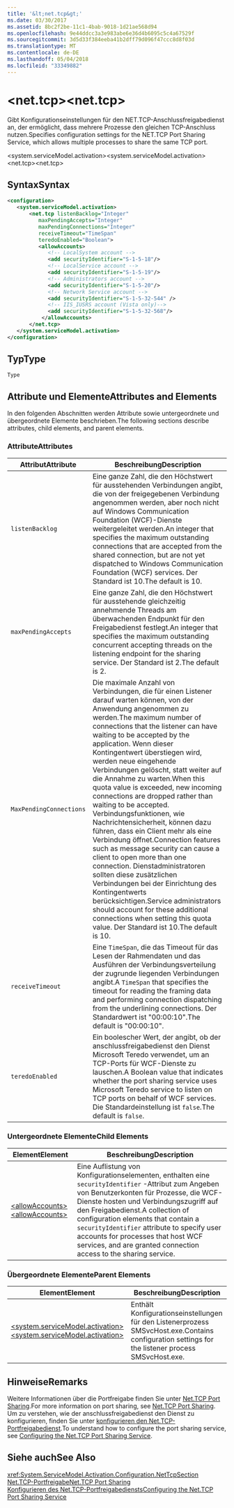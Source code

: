 ```yaml
---
title: '&lt;net.tcp&gt;'
ms.date: 03/30/2017
ms.assetid: 8bc2f2be-11c1-4bab-9018-1d21ae568d94
ms.openlocfilehash: 9e44ddcc3a3e983abe6e36d4b6095c5c4a67529f
ms.sourcegitcommit: 3d5d33f384eeba41b2dff79d096f47ccc8d8f03d
ms.translationtype: MT
ms.contentlocale: de-DE
ms.lasthandoff: 05/04/2018
ms.locfileid: "33349882"
---
```

# <a name="ltnettcpgt"></a><span data-ttu-id="55144-102">&lt;net.tcp&gt;</span><span class="sxs-lookup"><span data-stu-id="55144-102">&lt;net.tcp&gt;</span></span>
<span data-ttu-id="55144-103">Gibt Konfigurationseinstellungen für den NET.TCP-Anschlussfreigabedienst an, der ermöglicht, dass mehrere Prozesse den gleichen TCP-Anschluss nutzen.</span><span class="sxs-lookup"><span data-stu-id="55144-103">Specifies configuration settings for the NET.TCP Port Sharing Service, which allows multiple processes to share the same TCP port.</span></span>  
  
 <span data-ttu-id="55144-104">\<system.serviceModel.activation></span><span class="sxs-lookup"><span data-stu-id="55144-104">\<system.serviceModel.activation></span></span>  
<span data-ttu-id="55144-105">\<net.tcp></span><span class="sxs-lookup"><span data-stu-id="55144-105">\<net.tcp></span></span>  
  
## <a name="syntax"></a><span data-ttu-id="55144-106">Syntax</span><span class="sxs-lookup"><span data-stu-id="55144-106">Syntax</span></span>  
  
```xml  
<configuration>  
   <system.serviceModel.activation>  
       <net.tcp listenBacklog="Integer"  
          maxPendingAccepts="Integer"  
          maxPendingConnections="Integer"  
          receiveTimeout="TimeSpan"  
          teredoEnabled="Boolean">  
          <allowAccounts>  
             <!-- LocalSystem account -->   
             <add securityIdentifier="S-1-5-18"/>  
             <!-- LocalService account -->   
             <add securityIdentifier="S-1-5-19"/>  
             <!-- Administrators account -->   
             <add securityIdentifier="S-1-5-20"/>  
             <!-- Network Service account -->   
             <add securityIdentifier="S-1-5-32-544" />  
             <!-- IIS_IUSRS account (Vista only)-->   
             <add securityIdentifier="S-1-5-32-568"/>  
           </allowAccounts>  
       </net.tcp>  
   </system.serviceModel.activation>  
</configuration>  
```  
  
## <a name="type"></a><span data-ttu-id="55144-107">Typ</span><span class="sxs-lookup"><span data-stu-id="55144-107">Type</span></span>  
 `Type`  
  
## <a name="attributes-and-elements"></a><span data-ttu-id="55144-108">Attribute und Elemente</span><span class="sxs-lookup"><span data-stu-id="55144-108">Attributes and Elements</span></span>  
 <span data-ttu-id="55144-109">In den folgenden Abschnitten werden Attribute sowie untergeordnete und übergeordnete Elemente beschrieben.</span><span class="sxs-lookup"><span data-stu-id="55144-109">The following sections describe attributes, child elements, and parent elements.</span></span>  
  
### <a name="attributes"></a><span data-ttu-id="55144-110">Attribute</span><span class="sxs-lookup"><span data-stu-id="55144-110">Attributes</span></span>  
  
|<span data-ttu-id="55144-111">Attribut</span><span class="sxs-lookup"><span data-stu-id="55144-111">Attribute</span></span>|<span data-ttu-id="55144-112">Beschreibung</span><span class="sxs-lookup"><span data-stu-id="55144-112">Description</span></span>|  
|---------------|-----------------|  
|`listenBacklog`|<span data-ttu-id="55144-113">Eine ganze Zahl, die den Höchstwert für ausstehenden Verbindungen angibt, die von der freigegebenen Verbindung angenommen werden, aber noch nicht auf Windows Communication Foundation (WCF)-Dienste weitergeleitet werden.</span><span class="sxs-lookup"><span data-stu-id="55144-113">An integer that specifies the maximum outstanding connections that are accepted from the shared connection, but are not yet dispatched to Windows Communication Foundation (WCF) services.</span></span> <span data-ttu-id="55144-114">Der Standard ist 10.</span><span class="sxs-lookup"><span data-stu-id="55144-114">The default is 10.</span></span>|  
|`maxPendingAccepts`|<span data-ttu-id="55144-115">Eine ganze Zahl, die den Höchstwert für ausstehende gleichzeitig annehmende Threads am überwachenden Endpunkt für den Freigabedienst festlegt.</span><span class="sxs-lookup"><span data-stu-id="55144-115">An integer that specifies the maximum outstanding concurrent accepting threads on the listening endpoint for the sharing service.</span></span> <span data-ttu-id="55144-116">Der Standard ist 2.</span><span class="sxs-lookup"><span data-stu-id="55144-116">The default is 2.</span></span>|  
|`MaxPendingConnections`|<span data-ttu-id="55144-117">Die maximale Anzahl von Verbindungen, die für einen Listener darauf warten können, von der Anwendung angenommen zu werden.</span><span class="sxs-lookup"><span data-stu-id="55144-117">The maximum number of connections that the listener can have waiting to be accepted by the application.</span></span> <span data-ttu-id="55144-118">Wenn dieser Kontingentwert überstiegen wird, werden neue eingehende Verbindungen gelöscht, statt weiter auf die Annahme zu warten.</span><span class="sxs-lookup"><span data-stu-id="55144-118">When this quota value is exceeded, new incoming connections are dropped rather than waiting to be accepted.</span></span> <span data-ttu-id="55144-119">Verbindungsfunktionen, wie Nachrichtensicherheit, können dazu führen, dass ein Client mehr als eine Verbindung öffnet.</span><span class="sxs-lookup"><span data-stu-id="55144-119">Connection features such as message security can cause a client to open more than one connection.</span></span> <span data-ttu-id="55144-120">Dienstadministratoren sollten diese zusätzlichen Verbindungen bei der Einrichtung des Kontingentwerts berücksichtigen.</span><span class="sxs-lookup"><span data-stu-id="55144-120">Service administrators should account for these additional connections when setting this quota value.</span></span> <span data-ttu-id="55144-121">Der Standard ist 10.</span><span class="sxs-lookup"><span data-stu-id="55144-121">The default is 10.</span></span>|  
|`receiveTimeout`|<span data-ttu-id="55144-122">Eine `TimeSpan`, die das Timeout für das Lesen der Rahmendaten und das Ausführen der Verbindungsverteilung der zugrunde liegenden Verbindungen angibt.</span><span class="sxs-lookup"><span data-stu-id="55144-122">A `TimeSpan` that specifies the timeout for reading the framing data and performing connection dispatching from the underlining connections.</span></span> <span data-ttu-id="55144-123">Der Standardwert ist "00:00:10".</span><span class="sxs-lookup"><span data-stu-id="55144-123">The default is "00:00:10".</span></span>|  
|`teredoEnabled`|<span data-ttu-id="55144-124">Ein boolescher Wert, der angibt, ob der anschlussfreigabedienst den Dienst Microsoft Teredo verwendet, um an TCP-Ports für WCF-Dienste zu lauschen.</span><span class="sxs-lookup"><span data-stu-id="55144-124">A Boolean value that indicates whether the port sharing service uses Microsoft Teredo service to listen on TCP ports on behalf of WCF services.</span></span> <span data-ttu-id="55144-125">Die Standardeinstellung ist `false`.</span><span class="sxs-lookup"><span data-stu-id="55144-125">The default is `false`.</span></span>|  
  
### <a name="child-elements"></a><span data-ttu-id="55144-126">Untergeordnete Elemente</span><span class="sxs-lookup"><span data-stu-id="55144-126">Child Elements</span></span>  
  
|<span data-ttu-id="55144-127">Element</span><span class="sxs-lookup"><span data-stu-id="55144-127">Element</span></span>|<span data-ttu-id="55144-128">Beschreibung</span><span class="sxs-lookup"><span data-stu-id="55144-128">Description</span></span>|  
|-------------|-----------------|  
|[<span data-ttu-id="55144-129">\<allowAccounts></span><span class="sxs-lookup"><span data-stu-id="55144-129">\<allowAccounts></span></span>](../../../../../docs/framework/configure-apps/file-schema/wcf/allowaccounts.md)|<span data-ttu-id="55144-130">Eine Auflistung von Konfigurationselementen, enthalten eine `securityIdentifier` -Attribut zum Angeben von Benutzerkonten für Prozesse, die WCF-Dienste hosten und Verbindungszugriff auf den Freigabedienst.</span><span class="sxs-lookup"><span data-stu-id="55144-130">A collection of configuration elements that contain a `securityIdentifier` attribute to specify user accounts for processes that host WCF services, and are granted connection access to the sharing service.</span></span>|  
  
### <a name="parent-elements"></a><span data-ttu-id="55144-131">Übergeordnete Elemente</span><span class="sxs-lookup"><span data-stu-id="55144-131">Parent Elements</span></span>  
  
|<span data-ttu-id="55144-132">Element</span><span class="sxs-lookup"><span data-stu-id="55144-132">Element</span></span>|<span data-ttu-id="55144-133">Beschreibung</span><span class="sxs-lookup"><span data-stu-id="55144-133">Description</span></span>|  
|-------------|-----------------|  
|[<span data-ttu-id="55144-134">\<system.serviceModel.activation></span><span class="sxs-lookup"><span data-stu-id="55144-134">\<system.serviceModel.activation></span></span>](../../../../../docs/framework/configure-apps/file-schema/wcf/system-servicemodel-activation.md)|<span data-ttu-id="55144-135">Enthält Konfigurationseinstellungen für den Listenerprozess SMSvcHost.exe.</span><span class="sxs-lookup"><span data-stu-id="55144-135">Contains configuration settings for the listener process SMSvcHost.exe.</span></span>|  
  
## <a name="remarks"></a><span data-ttu-id="55144-136">Hinweise</span><span class="sxs-lookup"><span data-stu-id="55144-136">Remarks</span></span>  
 <span data-ttu-id="55144-137">Weitere Informationen über die Portfreigabe finden Sie unter [Net.TCP Port Sharing](http://msdn.microsoft.com/library/f13692ee-a179-4439-ae72-50db9534eded).</span><span class="sxs-lookup"><span data-stu-id="55144-137">For more information on port sharing, see [Net.TCP Port Sharing](http://msdn.microsoft.com/library/f13692ee-a179-4439-ae72-50db9534eded).</span></span> <span data-ttu-id="55144-138">Um zu verstehen, wie der anschlussfreigabedienst den Dienst zu konfigurieren, finden Sie unter [konfigurieren den Net.TCP-Portfreigabedienst](http://msdn.microsoft.com/library/b6dd81fa-68b7-4e1b-868e-88e5901b7ea0).</span><span class="sxs-lookup"><span data-stu-id="55144-138">To understand how to configure the port sharing service, see [Configuring the Net.TCP Port Sharing Service](http://msdn.microsoft.com/library/b6dd81fa-68b7-4e1b-868e-88e5901b7ea0).</span></span>  
  
## <a name="see-also"></a><span data-ttu-id="55144-139">Siehe auch</span><span class="sxs-lookup"><span data-stu-id="55144-139">See Also</span></span>  
 <xref:System.ServiceModel.Activation.Configuration.NetTcpSection>  
 [<span data-ttu-id="55144-140">Net.TCP-Portfreigabe</span><span class="sxs-lookup"><span data-stu-id="55144-140">Net.TCP Port Sharing</span></span>](http://msdn.microsoft.com/library/f13692ee-a179-4439-ae72-50db9534eded)  
 [<span data-ttu-id="55144-141">Konfigurieren des Net.TCP-Portfreigabediensts</span><span class="sxs-lookup"><span data-stu-id="55144-141">Configuring the Net.TCP Port Sharing Service</span></span>](http://msdn.microsoft.com/library/b6dd81fa-68b7-4e1b-868e-88e5901b7ea0)

